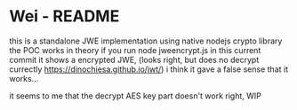 # Wei - README
this is a standalone JWE implementation using native nodejs crypto library
the POC works in theory if you run node jweencrypt.js in this current commit
it shows a encrypted JWE, (looks right, but does no decrypt currectly https://dinochiesa.github.io/jwt/)
i think it gave a false sense that it works...

it seems to me that the decrypt AES key part doesn't work right, WIP